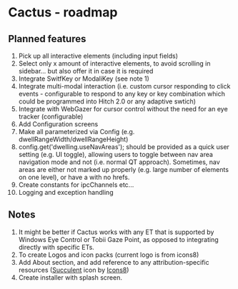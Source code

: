 # Cactus - roadmap

## Planned features

1. Pick up all interactive elements (including input fields)
2. Select only x amount of interactive elements, to avoid scrolling in sidebar... but also offer it in case it is required
3. Integrate SwitfKey or ModaliKey (see note 1)
4. Integrate multi-modal interaction (i.e. custom cursor responding to click events - configurable to respond to any key or key combination which could be programmed into Hitch 2.0 or any adaptive swtich)
5. Integrate with WebGazer for cursor control without the need for an eye tracker (configurable)
6. Add Configuration screens 
7. Make all parameterized via Config (e.g. dwellRangeWidth/dwellRangeHeight)
8. config.get('dwelling.useNavAreas'); should be provided as a quick user setting (e.g. UI toggle), allowing users to toggle between nav area navigation mode and not (i.e. normal QT approach). Sometimes, nav areas are either not marked up properly (e.g. large number of elements on one level), or have a with no hrefs. 
9. Create constants for ipcChannels etc...
10. Logging and exception handling

## Notes
1. It might be better if Cactus works with any ET that is supported by Windows Eye Control or Tobii Gaze Point, as opposed to integrating directly with specific ETs. 
2. To create Logos and icon packs (current logo is from icons8)
3. Add About section, and add reference to any attribution-specific resources 
(<a target="_blank" href="https://icons8.com/icon/avhBdzCooISo/succulent">Succulent</a> icon by <a target="_blank" href="https://icons8.com">Icons8</a>)
4. Create installer with splash screen.



